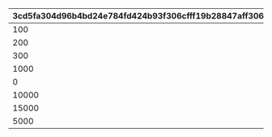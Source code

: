 |3cd5fa304d96b4bd24e784fd424b93f306cfff19b28847aff306568b902e37dc|51d8d4ad80b5af4a80f054978439a813cd5cc15eb65a768f1e1df8344d994575|30a65f50c93acc6e2f5c71c88602e21bf94b5d40405543dd06db6df67453450d|37eb8bf07e25fb3663cb4a71898366a083dcc67fe99b970c5811a419d76a52d9|
| --- | --- | --- | --- |
|100|5|1200|1|
|200|8|1200|2|
|300|10|1200|3|
|1000|20|1500|4|
|0|0|1000|5|
|10000|100|1200|6|
|15000|200|1200|7|
|5000|150|2000|8|